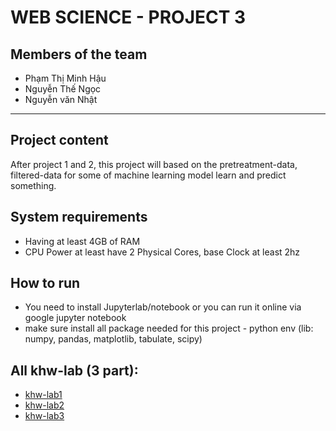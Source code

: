 # WEB SCIENCE - PROJECT 3

## Members of the team

-  Phạm Thị Minh Hậu
-  Nguyễn Thế Ngọc
-  Nguyễn văn Nhật

---

## Project content

After project 1 and 2, this project will based on the pretreatment-data, filtered-data for some of machine learning model learn and predict something.

## System requirements

-   Having at least 4GB of RAM
-   CPU Power at least have 2 Physical Cores, base Clock at least 2hz

## How to run

-   You need to install Jupyterlab/notebook or you can run it online via google jupyter notebook
-   make sure install all package needed for this project - python env (lib: numpy, pandas, matplotlib, tabulate, scipy)

## All khw-lab (3 part):
-  [khw-lab1](https://github.com/ngocsotn/khw-lab1)
-  [khw-lab2](https://github.com/ngocsotn/khw-lab2)
-  [khw-lab3](https://github.com/ngocsotn/khw-lab3)
